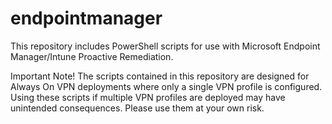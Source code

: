 # endpointmanager
This repository includes PowerShell scripts for use with Microsoft Endpoint Manager/Intune Proactive Remediation.

Important Note! The scripts contained in this repository are designed for Always On VPN deployments where only a single VPN profile is configured. Using these scripts if multiple VPN profiles are deployed may have unintended consequences. Please use them at your own risk.
